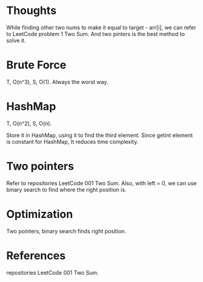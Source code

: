 # Thoughts

While finding other two nums to make it equal to target - arr[i], we can refer to LeetCode problem 1 Two Sum. And two pinters is the best method to solve it.

# Brute Force

T, O(n^3), S, O(1). Always the worst way.

# HashMap

T, O(n^2), S, O(n).

Store it in HashMap, using it to find the third element. Since getint element is constant for HashMap, It reduces time complexity.

# Two pointers

Refer to repositories LeetCode 001 Two Sum. Also, with left = 0, we can use binary search to find where the right position is.

# Optimization

Two pointers, binary search finds right position.

# References

repositories LeetCode 001 Two Sum.
